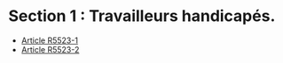 #  Section 1 : Travailleurs handicapés.

* [Article R5523-1](./LEGIARTI000018524398.md)
* [Article R5523-2](./LEGIARTI000018524396.md)
